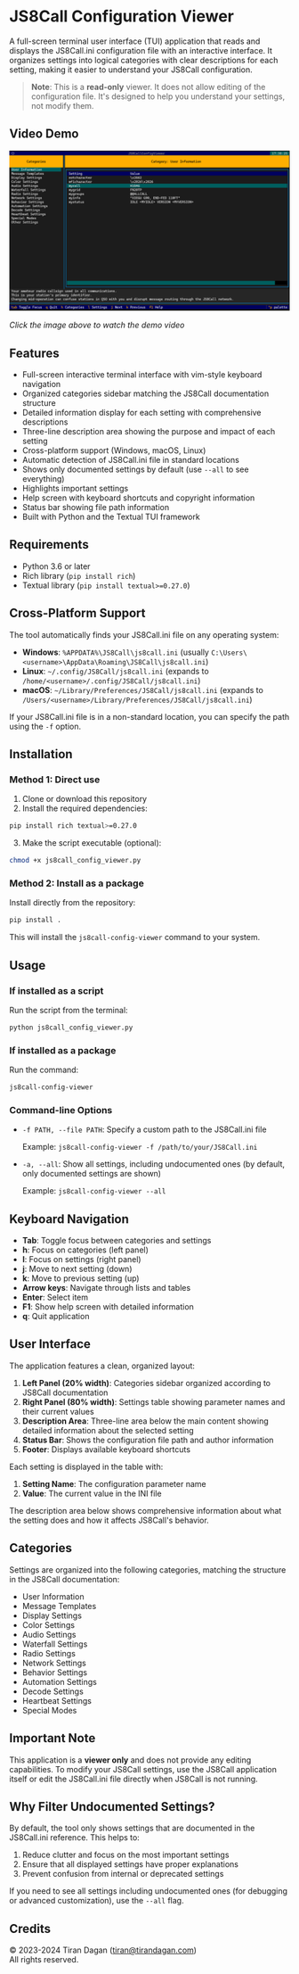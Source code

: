 # JS8Call Configuration Viewer

A full-screen terminal user interface (TUI) application that reads and displays the JS8Call.ini configuration file with an interactive interface. It organizes settings into logical categories with clear descriptions for each setting, making it easier to understand your JS8Call configuration.

> **Note**: This is a **read-only** viewer. It does not allow editing of the configuration file. It's designed to help you understand your settings, not modify them.

## Video Demo

[![JS8Call Configuration Viewer Demo](./images/2025-05-22_17-38-35.png)](https://www.youtube.com/watch?v=WXjq2xoOxk4 "JS8Call Configuration Viewer Demo")

*Click the image above to watch the demo video*

## Features

- Full-screen interactive terminal interface with vim-style keyboard navigation
- Organized categories sidebar matching the JS8Call documentation structure
- Detailed information display for each setting with comprehensive descriptions
- Three-line description area showing the purpose and impact of each setting
- Cross-platform support (Windows, macOS, Linux)
- Automatic detection of JS8Call.ini file in standard locations
- Shows only documented settings by default (use `--all` to see everything)
- Highlights important settings
- Help screen with keyboard shortcuts and copyright information
- Status bar showing file path information
- Built with Python and the Textual TUI framework

## Requirements

- Python 3.6 or later
- Rich library (`pip install rich`)
- Textual library (`pip install textual>=0.27.0`)

## Cross-Platform Support

The tool automatically finds your JS8Call.ini file on any operating system:

- **Windows**: `%APPDATA%\JS8Call\js8call.ini` (usually `C:\Users\<username>\AppData\Roaming\JS8Call\js8call.ini`)
- **Linux**: `~/.config/JS8Call/js8call.ini` (expands to `/home/<username>/.config/JS8Call/js8call.ini`)
- **macOS**: `~/Library/Preferences/JS8Call/js8call.ini` (expands to `/Users/<username>/Library/Preferences/JS8Call/js8call.ini`)

If your JS8Call.ini file is in a non-standard location, you can specify the path using the `-f` option.

## Installation

### Method 1: Direct use

1. Clone or download this repository
2. Install the required dependencies:

```bash
pip install rich textual>=0.27.0
```

3. Make the script executable (optional):

```bash
chmod +x js8call_config_viewer.py
```

### Method 2: Install as a package

Install directly from the repository:

```bash
pip install .
```

This will install the `js8call-config-viewer` command to your system.

## Usage

### If installed as a script

Run the script from the terminal:

```bash
python js8call_config_viewer.py
```

### If installed as a package

Run the command:

```bash
js8call-config-viewer
```

### Command-line Options

- `-f PATH, --file PATH`: Specify a custom path to the JS8Call.ini file
  
  Example: `js8call-config-viewer -f /path/to/your/JS8Call.ini`

- `-a, --all`: Show all settings, including undocumented ones (by default, only documented settings are shown)
  
  Example: `js8call-config-viewer --all`

## Keyboard Navigation

- **Tab**: Toggle focus between categories and settings
- **h**: Focus on categories (left panel)
- **l**: Focus on settings (right panel)
- **j**: Move to next setting (down)
- **k**: Move to previous setting (up)
- **Arrow keys**: Navigate through lists and tables
- **Enter**: Select item
- **F1**: Show help screen with detailed information
- **q**: Quit application

## User Interface

The application features a clean, organized layout:

1. **Left Panel (20% width)**: Categories sidebar organized according to JS8Call documentation
2. **Right Panel (80% width)**: Settings table showing parameter names and their current values
3. **Description Area**: Three-line area below the main content showing detailed information about the selected setting
4. **Status Bar**: Shows the configuration file path and author information
5. **Footer**: Displays available keyboard shortcuts

Each setting is displayed in the table with:
1. **Setting Name**: The configuration parameter name
2. **Value**: The current value in the INI file

The description area below shows comprehensive information about what the setting does and how it affects JS8Call's behavior.

## Categories

Settings are organized into the following categories, matching the structure in the JS8Call documentation:

- User Information
- Message Templates
- Display Settings
- Color Settings
- Audio Settings
- Waterfall Settings
- Radio Settings
- Network Settings
- Behavior Settings
- Automation Settings
- Decode Settings
- Heartbeat Settings
- Special Modes

## Important Note

This application is a **viewer only** and does not provide any editing capabilities. To modify your JS8Call settings, use the JS8Call application itself or edit the JS8Call.ini file directly when JS8Call is not running.

## Why Filter Undocumented Settings?

By default, the tool only shows settings that are documented in the JS8Call.ini reference. This helps to:

1. Reduce clutter and focus on the most important settings
2. Ensure that all displayed settings have proper explanations
3. Prevent confusion from internal or deprecated settings

If you need to see all settings including undocumented ones (for debugging or advanced customization), use the `--all` flag.

## Credits

© 2023-2024 Tiran Dagan (tiran@tirandagan.com)  
All rights reserved. 